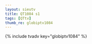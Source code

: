 ```yaml
--- 
layout: sieutv
title: QT1084 s1
tags: [QTtv]
thumb_re: globiptv1084
---
```

{% include tvadv key="globiptv1084" %} 
